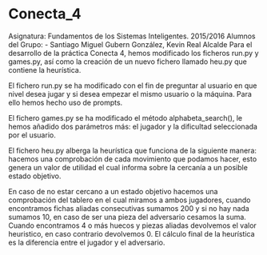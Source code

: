 # Conecta_4

Asignatura: Fundamentos de los Sistemas Inteligentes. 2015/2016 Alumnos del Grupo: - Santiago Miguel Gubern González, Kevin Real Alcalde
Para el desarrollo de la práctica Conecta 4, hemos modificado los ficheros run.py y games.py, así como la creación
de un nuevo fichero llamado heu.py que contiene la heurística.

El fichero run.py se ha modificado con el fin de preguntar al usuario en que nivel desea jugar y si desea empezar
el mismo usuario o la máquina. Para ello hemos hecho uso de prompts.

El fichero games.py se ha modificado el método alphabeta_search(), le hemos añadido dos parámetros más: el jugador y la
dificultad seleccionada por el usuario.

El fichero heu.py alberga la heurística que funciona de la siguiente manera: hacemos una comprobación de cada movimiento que podamos hacer, esto genera un valor de utilidad el cual informa sobre la cercanía a un posible estado objetivo.

En caso de no estar cercano a un estado objetivo hacemos una comprobación del tablero en el cual miramos a ambos jugadores, cuando encontramos fichas aliadas consecutivas sumamos 200 y si no hay nada sumamos 10, en caso de ser una
pieza del adversario cesamos la suma. Cuando encontramos 4 o más huecos y piezas aliadas devolvemos el valor heuristico, en caso contrario devolvemos 0. El cálculo final de la heurística es la diferencia entre el jugador y el adversario.
